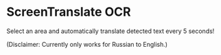 # ScreenTranslate OCR
 Select an area and automatically translate detected text every 5 seconds!<br>

 (Disclaimer: Currently only works for Russian to English.)
